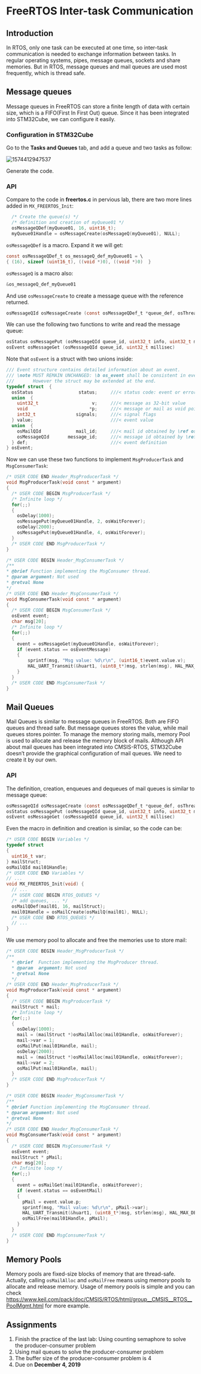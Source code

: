# FreeRTOS Inter-task Communication

## Introduction

In RTOS, only one task can be executed at one time, so inter-task communication is needed to exchange information between tasks. In regular operating systems, pipes, message queues, sockets and share memories. But in RTOS, message queues and mail queues are used most frequently, which is thread safe. 



## Message queues

Message queues in FreeRTOS can store a finite length of data with certain size, which is a FIFO(First In First Out) queue. Since it has been integrated into STM32Cube, we can configure it easily.

### Configuration in STM32Cube

Go to the **Tasks and Queues** tab, and add a queue and two tasks as follow:

![1574412947537](Inter-task%20Communication.assets/1574412947537.png)

Generate the code.

### API

Compare to the code in **freertos.c** in pervious lab, there are two more lines added in ``MX_FREERTOS_Init``:

```c
  /* Create the queue(s) */
  /* definition and creation of myQueue01 */
  osMessageQDef(myQueue01, 16, uint16_t);
  myQueue01Handle = osMessageCreate(osMessageQ(myQueue01), NULL);
```

``osMessageQDef`` is a macro. Expand it we will get:

```c
const osMessageQDef_t os_messageQ_def_myQueue01 = \
{ (16), sizeof (uint16_t), ((void *)0), ((void *)0)  }
```

``osMessageQ`` is a macro also:

```c
&os_messageQ_def_myQueue01
```

And use ``osMessageCreate`` to create a message queue with the reference returned.

```c
osMessageQId osMessageCreate (const osMessageQDef_t *queue_def, osThreadId thread_id)
```

We can use the following two functions to write and read the message queue:

```c
osStatus osMessagePut (osMessageQId queue_id, uint32_t info, uint32_t millisec)
osEvent osMessageGet (osMessageQId queue_id, uint32_t millisec)
```

Note that ``osEvent`` is a struct with two unions inside:

```c
/// Event structure contains detailed information about an event.
/// \note MUST REMAIN UNCHANGED: \b os_event shall be consistent in every CMSIS-RTOS.
///       However the struct may be extended at the end.
typedef struct  {
  osStatus                 status;     ///< status code: event or error information
  union  {
    uint32_t                    v;     ///< message as 32-bit value
    void                       *p;     ///< message or mail as void pointer
    int32_t               signals;     ///< signal flags
  } value;                             ///< event value
  union  {
    osMailQId             mail_id;     ///< mail id obtained by \ref osMailCreate
    osMessageQId       message_id;     ///< message id obtained by \ref osMessageCreate
  } def;                               ///< event definition
} osEvent;

```

Now we can use these two functions to implement ``MsgProducerTask`` and ``MsgConsumerTask``:

```c
/* USER CODE END Header_MsgProducerTask */
void MsgProducerTask(void const * argument)
{
  /* USER CODE BEGIN MsgProducerTask */
  /* Infinite loop */
  for(;;)
  {
    osDelay(1000);
    osMessagePut(myQueue01Handle, 2, osWaitForever);
    osDelay(2000);
    osMessagePut(myQueue01Handle, 4, osWaitForever);
  }
  /* USER CODE END MsgProducerTask */
}

/* USER CODE BEGIN Header_MsgConsumerTask */
/**
* @brief Function implementing the MsgConsumer thread.
* @param argument: Not used
* @retval None
*/
/* USER CODE END Header_MsgConsumerTask */
void MsgConsumerTask(void const * argument)
{
  /* USER CODE BEGIN MsgConsumerTask */
  osEvent event;
  char msg[20];
  /* Infinite loop */
  for(;;)
  {
    event = osMessageGet(myQueue01Handle, osWaitForever);
    if (event.status == osEventMessage)
    {
    	sprintf(msg, "Msg value: %d\r\n", (uint16_t)event.value.v);
    	HAL_UART_Transmit(&huart1, (uint8_t*)msg, strlen(msg), HAL_MAX_DELAY);
    }
  }
  /* USER CODE END MsgConsumerTask */
}
```



## Mail Queues

Mail Queues is similar to message queues in FreeRTOS. Both are FIFO queues and thread safe. But message queues stores the value, while mail queues stores pointer. To manage the memory storing mails, memory Pool is used to allocate and release the memory block of mails. Although API about mail queues has been integrated into CMSIS-RTOS, STM32Cube doesn’t provide the graphical configuration of mail queues. We need to create it by our own.

### API

The definition, creation, enqueues and dequeues of mail queues is similar to message queue:

```c
osMessageQId osMessageCreate (const osMessageQDef_t *queue_def, osThreadId thread_id)
osStatus osMessagePut (osMessageQId queue_id, uint32_t info, uint32_t millisec)
osEvent osMessageGet (osMessageQId queue_id, uint32_t millisec)
```

Even the macro in definition and creation is similar, so the code can be:

```c
/* USER CODE BEGIN Variables */
typedef struct
{
  uint16_t var;
} mailStruct;
osMailQId mail01Handle;
/* USER CODE END Variables */
// ...
void MX_FREERTOS_Init(void) {
  // ...
  /* USER CODE BEGIN RTOS_QUEUES */
  /* add queues, ... */
  osMailQDef(mail01, 16, mailStruct);
  mail01Handle = osMailCreate(osMailQ(mail01), NULL);
  /* USER CODE END RTOS_QUEUES */
  // ...
}
```

We use memory pool to allocate and free the memories use to store mail:

```c
/* USER CODE BEGIN Header_MsgProducerTask */
/**
  * @brief  Function implementing the MsgProducer thread.
  * @param  argument: Not used 
  * @retval None
  */
/* USER CODE END Header_MsgProducerTask */
void MsgProducerTask(void const * argument)
{
  /* USER CODE BEGIN MsgProducerTask */
  mailStruct * mail;
  /* Infinite loop */
  for(;;)
  {
    osDelay(1000);
    mail = (mailStruct *)osMailAlloc(mail01Handle, osWaitForever);
    mail->var = 1;
    osMailPut(mail01Handle, mail);
    osDelay(2000);
    mail = (mailStruct *)osMailAlloc(mail01Handle, osWaitForever);
    mail->var = 2;
    osMailPut(mail01Handle, mail);
  }
  /* USER CODE END MsgProducerTask */
}

/* USER CODE BEGIN Header_MsgConsumerTask */
/**
* @brief Function implementing the MsgConsumer thread.
* @param argument: Not used
* @retval None
*/
/* USER CODE END Header_MsgConsumerTask */
void MsgConsumerTask(void const * argument)
{
  /* USER CODE BEGIN MsgConsumerTask */
  osEvent event;
  mailStruct * pMail;
  char msg[20];
  /* Infinite loop */
  for(;;)
  {
    event = osMailGet(mail01Handle, osWaitForever);
    if (event.status == osEventMail)
    {
      pMail = event.value.p;
      sprintf(msg, "Mail value: %d\r\n", pMail->var);
      HAL_UART_Transmit(&huart1, (uint8_t*)msg, strlen(msg), HAL_MAX_DELAY);
      osMailFree(mail01Handle, pMail);
    }
  }
  /* USER CODE END MsgConsumerTask */
}
```



## Memory Pools

Memory pools are fixed-size blocks of memory that are thread-safe. Actually, calling ``osMailAlloc`` and ``osMailFree`` means using memory pools to allocate and release memory. Usage of memory pools is simple and you can check https://www.keil.com/pack/doc/CMSIS/RTOS/html/group__CMSIS__RTOS__PoolMgmt.html for more example.



## Assignments

1. Finish the practice of the last lab: Using counting semaphore to solve the producer-consumer problem
2. Using mail queues to solve the producer-consumer problem
3. The buffer size of the producer-consumer problem is 4
4. Due on **December 4, 2019**